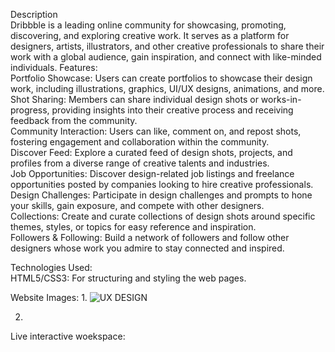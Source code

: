 Description<br>
Dribbble is a leading online community for showcasing, promoting, discovering, and exploring creative work. It serves as a platform for designers, artists, illustrators, and other creative professionals to share their work with a global audience, gain inspiration, and connect with like-minded individuals.
Features:<br>
Portfolio Showcase: Users can create portfolios to showcase their design work, including illustrations, graphics, UI/UX designs, animations, and more.
Shot Sharing: Members can share individual design shots or works-in-progress, providing insights into their creative process and receiving feedback from the community.<br>
Community Interaction: Users can like, comment on, and repost shots, fostering engagement and collaboration within the community.<br>
Discover Feed: Explore a curated feed of design shots, projects, and profiles from a diverse range of creative talents and industries.<br>
Job Opportunities: Discover design-related job listings and freelance opportunities posted by companies looking to hire creative professionals.<br>
Design Challenges: Participate in design challenges and prompts to hone your skills, gain exposure, and compete with other designers.<br>
Collections: Create and curate collections of design shots around specific themes, styles, or topics for easy reference and inspiration.<br>
Followers & Following: Build a network of followers and follow other designers whose work you admire to stay connected and inspired.<br>

Technologies Used:<br>
HTML5/CSS3: For structuring and styling the web pages.<br>

Website Images:
1.
![UX DESIGN](https://github.com/rishavy/Dribble/assets/143771551/2c0b834f-cbe8-463a-98db-13a0c2238b01)

2.
Live interactive woekspace:

